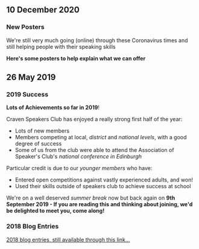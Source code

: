 ## 10 December 2020
### New Posters

We're still very much going (online) through these Coronavirus times and still helping people with their speaking skills

**Here's some posters to help explain what we can offer**


## 26 May 2019
### 2019 Success

**Lots of Achievements so far in 2019**!

Craven Speakers Club has enjoyed a really strong first half of the year:

  - Lots of new members
  - Members competing at local, _district_ and _national levels_, with a good degree of success
  - Some of us from the club were able to attend the Association of Speaker's Club's _national conference in Edinburgh_
  
Particular credit is due to our _younger members_ who have:

  - Entered open competitions against vastly experienced adults, and won!
  - Used their skills outside of speakers club to achieve success at school
  
We're on a well deserved _summer break_ now but back again on **9th September 2019 - If you are reading this and thinking about joining, we'd be delighted to meet you, come along!**

### 2018 Blog Entries

<a href="/blog2018.html">
    2018 blog entries, still available through this link...
</a>
